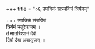 +++
title = "०६ उपत्रिकं सञ्चविचं त्रिर्यमम्"

+++
उपत्रिकं संचविचं  
त्रिर्यमं चतुरेकजम् ।  
तं मातरिश्वानं देवं  
दिवो देवा अवासृजन् ॥